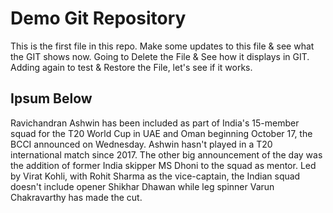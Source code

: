 # Demo Git Repository

This is the first file in this repo.
Make some updates to this file & see what the GIT shows now.
Going to Delete the File & See how it displays in GIT.
Adding again to test & Restore the File, let's see if it works.

## Ipsum Below

Ravichandran Ashwin has been included as part of India's 15-member squad for the T20 World Cup in UAE and Oman beginning October 17, the BCCI announced on Wednesday. Ashwin hasn't played in a T20 international match since 2017. The other big announcement of the day was the addition of former India skipper MS Dhoni to the squad as mentor. Led by Virat Kohli, with Rohit Sharma as the vice-captain, the Indian squad doesn't include opener Shikhar Dhawan while leg spinner Varun Chakravarthy has made the cut.